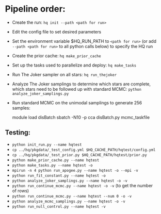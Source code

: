 # Pipeline order:

* Create the run: `hq init --path <path for run>`
* Edit the config file to set desired parameters
* Set the environment variable $HQ_RUN_PATH to `<path for run>` (or add
  `--path <path for run>` to all python calls below) to specify the HQ run
* Create the prior cache: `hq make_prior_cache`
* Set up the tasks used to parallelize and deploy: `hq make_tasks`
* Run The Joker sampler on all stars: `hq run_thejoker`
* Analyze The Joker samplings to determine which stars are complete, which stars
  need to be followed up with standard MCMC:
  `python analyze_joker_samplings.py`
* Run standard MCMC on the unimodal samplings to generate 256 samples:

    module load disBatch
    sbatch -N10 -p cca disBatch.py mcmc_taskfile




## Testing:

* `python init_run.py --name hqtest`
* `cp ../hq/pkgdata/_test_config.yml $HQ_CACHE_PATH/hqtest/config.yml`
* `cp ../hq/pkgdata/_test_prior.py $HQ_CACHE_PATH/hqtest/prior.py`
* `python make_prior_cache.py --name hqtest`
* `python make_tasks.py --name hqtest -o`
* `mpirun -n 4 python run_apogee.py --name hqtest -o --mpi -v`
* `python run_fit_constant.py --name hqtest -o`
* `python analyze_joker_samplings.py --name hqtest -o -v`
* `python run_continue_mcmc.py --name hqtest -o -v` (to get the number of rows)
* `python run_continue_mcmc.py --name hqtest --num 0 -o -v`
* `python analyze_mcmc_samplings.py --name hqtest -o -v`
* `python run_null_control.py --name hqtest -v`
